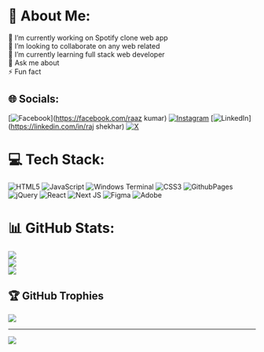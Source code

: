 # 💫 About Me:
🔭 I’m currently working on Spotify clone web app<br>👯 I’m looking to collaborate on any web related <br>🌱 I’m currently learning full stack web developer<br>💬 Ask me about<br>⚡ Fun fact


## 🌐 Socials:
[![Facebook](https://img.shields.io/badge/Facebook-%231877F2.svg?logo=Facebook&logoColor=white)](https://facebook.com/raaz kumar) [![Instagram](https://img.shields.io/badge/Instagram-%23E4405F.svg?logo=Instagram&logoColor=white)](https://instagram.com/raaz__kumar_) [![LinkedIn](https://img.shields.io/badge/LinkedIn-%230077B5.svg?logo=linkedin&logoColor=white)](https://linkedin.com/in/raj shekhar) [![X](https://img.shields.io/badge/X-black.svg?logo=X&logoColor=white)](https://x.com/raaz__kumar_) 

# 💻 Tech Stack:
![HTML5](https://img.shields.io/badge/html5-%23E34F26.svg?style=for-the-badge&logo=html5&logoColor=white) ![JavaScript](https://img.shields.io/badge/javascript-%23323330.svg?style=for-the-badge&logo=javascript&logoColor=%23F7DF1E) ![Windows Terminal](https://img.shields.io/badge/Windows%20Terminal-%234D4D4D.svg?style=for-the-badge&logo=windows-terminal&logoColor=white) ![CSS3](https://img.shields.io/badge/css3-%231572B6.svg?style=for-the-badge&logo=css3&logoColor=white) ![GithubPages](https://img.shields.io/badge/github%20pages-121013?style=for-the-badge&logo=github&logoColor=white) ![jQuery](https://img.shields.io/badge/jquery-%230769AD.svg?style=for-the-badge&logo=jquery&logoColor=white) ![React](https://img.shields.io/badge/react-%2320232a.svg?style=for-the-badge&logo=react&logoColor=%2361DAFB) ![Next JS](https://img.shields.io/badge/Next-black?style=for-the-badge&logo=next.js&logoColor=white) ![Figma](https://img.shields.io/badge/figma-%23F24E1E.svg?style=for-the-badge&logo=figma&logoColor=white) ![Adobe](https://img.shields.io/badge/adobe-%23FF0000.svg?style=for-the-badge&logo=adobe&logoColor=white)
# 📊 GitHub Stats:
![](https://github-readme-stats.vercel.app/api?username=raazkumar24&theme=dark&hide_border=false&include_all_commits=false&count_private=false)<br/>
![](https://github-readme-streak-stats.herokuapp.com/?user=raazkumar24&theme=dark&hide_border=false)<br/>
![](https://github-readme-stats.vercel.app/api/top-langs/?username=raazkumar24&theme=dark&hide_border=false&include_all_commits=false&count_private=false&layout=compact)

## 🏆 GitHub Trophies
![](https://github-profile-trophy.vercel.app/?username=raazkumar24&theme=radical&no-frame=false&no-bg=true&margin-w=4)

---
[![](https://visitcount.itsvg.in/api?id=raazkumar24&icon=0&color=0)](https://visitcount.itsvg.in)

<!-- Proudly created with GPRM ( https://gprm.itsvg.in ) -->

